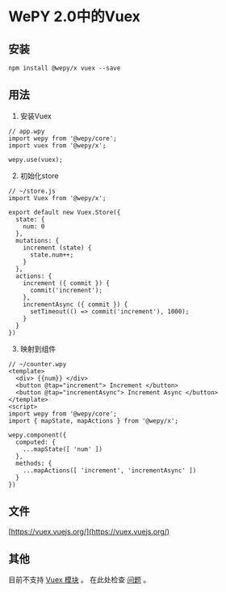 # WePY 2.0中的Vuex 

## 安装

```
npm install @wepy/x vuex --save
```

## 用法

1. 安装Vuex 

```
// app.wpy
import wepy from '@wepy/core';
import vuex from '@wepy/x';

wepy.use(vuex);
```

2. 初始化store

```
// ~/store.js
import Vuex from '@wepy/x';

export default new Vuex.Store({
  state: {
    num: 0
  },
  mutations: {
    increment (state) {
      state.num++;
    }
  },
  actions: {
    increment ({ commit }) {
      commit('increment');
    },
    incrementAsync ({ commit }) {
      setTimeout(() => commit('increment'), 1000);
    }
  }
})
```

3. 映射到组件

```
// ~/counter.wpy
<template>
  <div> {{num}} </div>
  <button @tap="increment"> Increment </button>
  <button @tap="incrementAsync"> Increment Async </button>
</template>
<script>
import wepy from '@wepy/core';
import { mapState, mapActions } from '@wepy/x';

wepy.component({
  computed: {
    ...mapState([ 'num' ])
  },
  methods: {
    ...mapActions([ 'increment', 'incrementAsync' ])
  }
})
```

## 文件

[https://vuex.vuejs.org/](https://vuex.vuejs.org/)

## 其他

目前不支持 [Vuex 模块](https://vuex.vuejs.org/guide/modules.html) 。  在此处检查 [问题](https://github.com/Tencent/wepy/issues/2191) 。